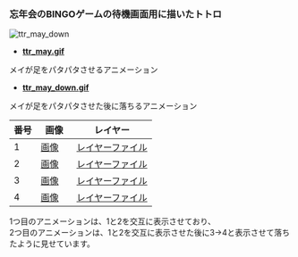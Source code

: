 ### 忘年会のBINGOゲームの待機画面用に描いたトトロ

![ttr_may_down](https://user-images.githubusercontent.com/39142850/68921591-94357980-07bc-11ea-8e0a-a8a8798f7773.gif)

- [**ttr_may.gif**](https://github.com/aocattleya/Totoro_Layer/blob/master/ttr_may.gif)

メイが足をパタパタさせるアニメーション

- [**ttr_may_down.gif**](https://github.com/aocattleya/Totoro_Layer/blob/master/ttr_may_down.gif)

メイが足をパタパタさせた後に落ちるアニメーション

| 番号 | 画像 | レイヤー |
| -- | -- | -- |
| 1 | [画像](https://github.com/aocattleya/Totoro_Layer/blob/master/%E3%83%88%E3%83%88%E3%83%AD1.png)　| [レイヤーファイル](https://github.com/aocattleya/Totoro_Layer/blob/master/%E3%83%88%E3%83%88%E3%83%AD1.mdp) |
| 2 | [画像](https://github.com/aocattleya/Totoro_Layer/blob/master/%E3%83%88%E3%83%88%E3%83%AD2.png) | [レイヤーファイル](https://github.com/aocattleya/Totoro_Layer/blob/master/%E3%83%88%E3%83%88%E3%83%AD2.mdp) |
| 3 | [画像](https://github.com/aocattleya/Totoro_Layer/blob/master/%E3%83%88%E3%83%88%E3%83%AD3.png) | [レイヤーファイル](https://github.com/aocattleya/Totoro_Layer/blob/master/%E3%83%88%E3%83%88%E3%83%AD3.mdp)
| 4 | [画像](https://github.com/aocattleya/Totoro_Layer/blob/master/%E3%83%88%E3%83%88%E3%83%AD4.png) | [レイヤーファイル](https://github.com/aocattleya/Totoro_Layer/blob/master/%E3%83%88%E3%83%88%E3%83%AD4.mdp) |

1つ目のアニメーションは、1と2を交互に表示させており、  
2つ目のアニメーションは、1と2を交互に表示させた後に3→4と表示させて落ちたように見せています。
